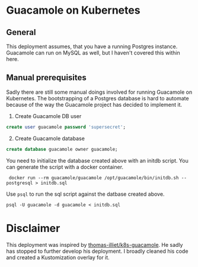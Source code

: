 # Guacamole on Kubernetes

## General

This deployment assumes, that you have a running Postgres instance. Guacamole can run on MySQL as well, but I haven't covered this within here.

## Manual prerequisites

Sadly there are still some manual doings involved for running Guacamole on Kubernetes. The bootstrapping of a Postgres database is hard to automate because of the way the Guacamole project has decided to implement it.

1. Create Guacamole DB user

```sql
create user guacamole password 'supersecret';
```

2. Create Guacamole database
   
```sql
create database guacamole owner guacamole;
```

You need to initialize the database created above with an initdb script. You can generate the script with a docker container.

```
 docker run --rm guacamole/guacamole /opt/guacamole/bin/initdb.sh --postgresql > initdb.sql
```

Use `psql` to run the sql script against the datbase created above.

```
psql -U guacamole -d guacamole < initdb.sql
```

# Disclaimer

This deployment was inspired by [thomas-illiet/k8s-guacamole](https://github.com/thomas-illiet/k8s-guacamole). He sadly has stopped to further develop his deployment. I broadly cleaned his code and created a Kustomization overlay for it.

